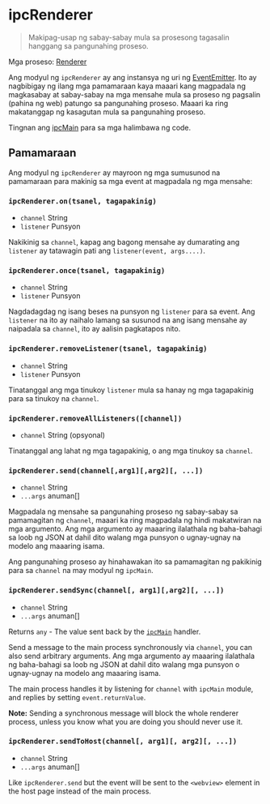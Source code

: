 # ipcRenderer

> Makipag-usap ng sabay-sabay mula sa prosesong tagasalin hanggang sa pangunahing proseso.

Mga proseso: [Renderer](../glossary.md#renderer-process)

Ang modyul ng `ipcRenderer` ay ang instansya ng uri ng [EventEmitter](https://nodejs.org/api/events.html#events_class_eventemitter). Ito ay nagbibigay ng ilang mga pamamaraan kaya maaari kang magpadala ng magkasabay at sabay-sabay na mga mensahe mula sa proseso ng pagsalin (pahina ng web) patungo sa pangunahing proseso. Maaari ka ring makatanggap ng kasagutan mula sa pangunahing proseso.

Tingnan ang [ipcMain](ipc-main.md) para sa mga halimbawa ng code.

## Pamamaraan

Ang modyul ng `ipcRenderer` ay mayroon ng mga sumusunod na pamamaraan para makinig sa mga event at magpadala ng mga mensahe:

### `ipcRenderer.on(tsanel, tagapakinig)`

* `channel` String
* `listener` Punsyon

Nakikinig sa `channel`, kapag ang bagong mensahe ay dumarating ang `listener` ay tatawagin pati ang `listener(event, args....)`.

### `ipcRenderer.once(tsanel, tagapakinig)`

* `channel` String
* `listener` Punsyon

Nagdadagdag ng isang beses na punsyon ng `listener` para sa event. Ang `listener` na ito ay naihalo lamang sa susunod na ang isang mensahe ay naipadala sa `channel`, ito ay aalisin pagkatapos nito.

### `ipcRenderer.removeListener(tsanel, tagapakinig)`

* `channel` String
* `listener` Punsyon

Tinatanggal ang mga tinukoy `listener` mula sa hanay ng mga tagapakinig para sa tinukoy na `channel`.

### `ipcRenderer.removeAllListeners([channel])`

* `channel` String (opsyonal)

Tinatanggal ang lahat ng mga tagapakinig, o ang mga tinukoy sa `channel`.

### `ipcRenderer.send(channel[,arg1][,arg2][, ...])`

* `channel` String
* `...args` anuman[]

Magpadala ng mensahe sa pangunahing proseso ng sabay-sabay sa pamamagitan ng `channel`, maaari ka ring magpadala ng hindi makatwiran na mga argumento. Ang mga argumento ay maaaring ilalathala ng baha-bahagi sa loob ng JSON at dahil dito walang mga punsyon o ugnay-ugnay na modelo ang maaaring isama.

Ang pangunahing proseso ay hinahawakan ito sa pamamagitan ng pakikinig para sa `channel` na may modyul ng `ipcMain`.

### `ipcRenderer.sendSync(channel[, arg1][,arg2][, ...])`

* `channel` String
* `...args` anuman[]

Returns `any` - The value sent back by the [`ipcMain`](ipc-main.md) handler.

Send a message to the main process synchronously via `channel`, you can also send arbitrary arguments. Ang mga argumento ay maaaring ilalathala ng baha-bahagi sa loob ng JSON at dahil dito walang mga punsyon o ugnay-ugnay na modelo ang maaaring isama.

The main process handles it by listening for `channel` with `ipcMain` module, and replies by setting `event.returnValue`.

**Note:** Sending a synchronous message will block the whole renderer process, unless you know what you are doing you should never use it.

### `ipcRenderer.sendToHost(channel[, arg1][, arg2][, ...])`

* `channel` String
* `...args` anuman[]

Like `ipcRenderer.send` but the event will be sent to the `<webview>` element in the host page instead of the main process.